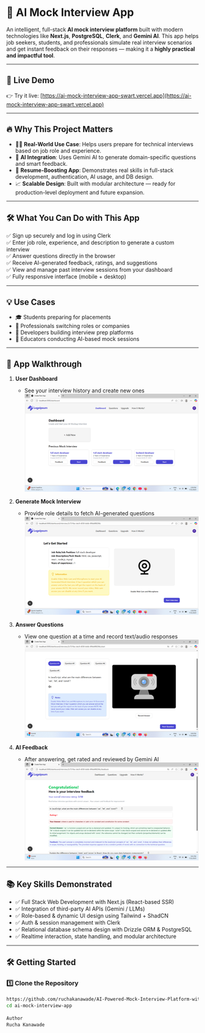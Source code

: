 # 🎯 AI Mock Interview App

An intelligent, full-stack **AI mock interview platform** built with modern technologies like **Next.js**, **PostgreSQL**, **Clerk**, and **Gemini AI**. This app helps job seekers, students, and professionals simulate real interview scenarios and get instant feedback on their responses — making it a **highly practical and impactful tool**.


---

## 🔗 Live Demo

👉 Try it live: [https://ai-mock-interview-app-swart.vercel.app](https://ai-mock-interview-app-swart.vercel.app)

---

## 🔥 Why This Project Matters

- 👨‍💻 **Real-World Use Case**: Helps users prepare for technical interviews based on job role and experience.
- 🧠 **AI Integration**: Uses Gemini AI to generate domain-specific questions and smart feedback.
- 💼 **Resume-Boosting App**: Demonstrates real skills in full-stack development, authentication, AI usage, and DB design.
- 📈 **Scalable Design**: Built with modular architecture — ready for production-level deployment and future expansion.

---

## 🛠 What You Can Do with This App

✅ Sign up securely and log in using Clerk  
✅ Enter job role, experience, and description to generate a custom interview  
✅ Answer questions directly in the browser  
✅ Receive AI-generated feedback, ratings, and suggestions  
✅ View and manage past interview sessions from your dashboard  
✅ Fully responsive interface (mobile + desktop)  

---

## 💡 Use Cases

- 🎓 Students preparing for placements  
- 💼 Professionals switching roles or companies  
- 🚀 Developers building interview prep platforms  
- 🧪 Educators conducting AI-based mock sessions  

---

## 📸 App Walkthrough

1. **User Dashboard**
   - See your interview history and create new ones  
   ![Dashboard](screenshots/dashboard.png)

2. **Generate Mock Interview**
   - Provide role details to fetch AI-generated questions  
   ![Generate](screenshots/addinterview.png)

3. **Answer Questions**
   - View one question at a time and record text/audio responses  
   ![Answer](screenshots/interview.png)

4. **AI Feedback**
   - After answering, get rated and reviewed by Gemini AI  
   ![Feedback](screenshots/feedback.png)

---

## 📚 Key Skills Demonstrated

- ✅ Full Stack Web Development with Next.js (React-based SSR)  
- ✅ Integration of third-party AI APIs (Gemini / LLMs)  
- ✅ Role-based & dynamic UI design using Tailwind + ShadCN  
- ✅ Auth & session management with Clerk  
- ✅ Relational database schema design with Drizzle ORM & PostgreSQL  
- ✅ Realtime interaction, state handling, and modular architecture  

---

## 🛠️ Getting Started

### 1️⃣ Clone the Repository
```bash
https://github.com/ruchakanawade/AI-Powered-Mock-Interview-Platform-with-Nextjs..git
cd ai-mock-interview-app

Author
Rucha Kanawade
